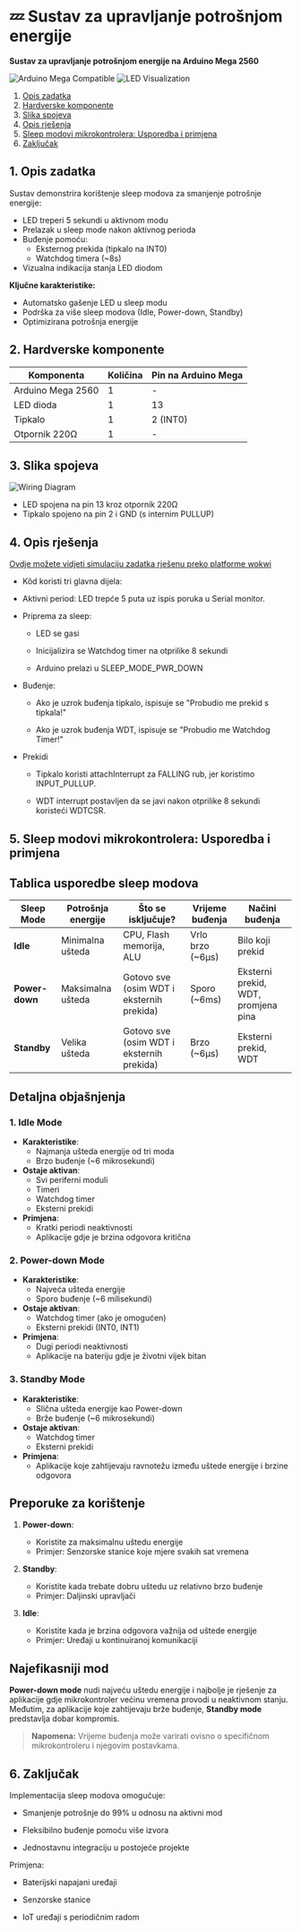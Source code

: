 # 💤 Sustav za upravljanje potrošnjom energije

**Sustav za upravljanje potrošnjom energije na Arduino Mega 2560**

![Arduino Mega Compatible](https://img.shields.io/badge/Platform-Arduino_Mega_2560-blue)
![LED Visualization](<https://img.shields.io/badge/Visualization-1_LEDs_(RGB)-yellowgreen>)

1. [Opis zadatka](#opis-projekta)
2. [Hardverske komponente](#hardverske-komponente)
3. [Slika spojeva](#slika-spojeva)
4. [Opis rješenja](#opis-rjesenja)
5. [Sleep modovi mikrokontrolera: Usporedba i primjena](#sleep_modovi)
6. [Zaključak](#zakljucak)

## <a name="opis-zadatka"></a>1. Opis zadatka

Sustav demonstrira korištenje sleep modova za smanjenje potrošnje energije:

- LED treperi 5 sekundi u aktivnom modu
- Prelazak u sleep mode nakon aktivnog perioda
- Buđenje pomoću:
  - Eksternog prekida (tipkalo na INT0)
  - Watchdog timera (~8s)
- Vizualna indikacija stanja LED diodom

**Ključne karakteristike:**

- Automatsko gašenje LED u sleep modu
- Podrška za više sleep modova (Idle, Power-down, Standby)
- Optimizirana potrošnja energije

## <a name="hardverske-komponente"></a>2. Hardverske komponente

| Komponenta        | Količina | Pin na Arduino Mega |
| ----------------- | -------- | ------------------- |
| Arduino Mega 2560 | 1        | -                   |
| LED dioda         | 1        | 13                  |
| Tipkalo           | 1        | 2 (INT0)            |
| Otpornik 220Ω     | 1        | -                   |

## <a name="slika-spojeva"></a>3. Slika spojeva

![Wiring Diagram](https://github.com/your-repo/blob/main/sleep-mode-wiring.png?)

- LED spojena na pin 13 kroz otpornik 220Ω
- Tipkalo spojeno na pin 2 i GND (s internim PULLUP)

## <a name="opis-rjesenja"></a>4. Opis rješenja

[Ovdje možete vidjeti simulaciju zadatka rješenu preko platforme wokwi](https://wokwi.com/projects/427675671903754241)

- Kôd koristi tri glavna dijela:

- Aktivni period: LED trepće 5 puta uz ispis poruka u Serial monitor.

- Priprema za sleep:

  - LED se gasi

  - Inicijalizira se Watchdog timer na otprilike 8 sekundi

  - Arduino prelazi u SLEEP_MODE_PWR_DOWN

- Buđenje:

  - Ako je uzrok buđenja tipkalo, ispisuje se "Probudio me prekid s tipkala!"

  - Ako je uzrok buđenja WDT, ispisuje se "Probudio me Watchdog Timer!"

- Prekidi

  - Tipkalo koristi attachInterrupt za FALLING rub, jer koristimo INPUT_PULLUP.

  - WDT interrupt postavljen da se javi nakon otprilike 8 sekundi koristeći WDTCSR.

## <a name="sleep_modovi"></a>5. Sleep modovi mikrokontrolera: Usporedba i primjena

## Tablica usporedbe sleep modova

| Sleep Mode     | Potrošnja energije | Što se isključuje?                        | Vrijeme buđenja  | Načini buđenja                      |
| -------------- | ------------------ | ----------------------------------------- | ---------------- | ----------------------------------- |
| **Idle**       | Minimalna ušteda   | CPU, Flash memorija, ALU                  | Vrlo brzo (~6µs) | Bilo koji prekid                    |
| **Power-down** | Maksimalna ušteda  | Gotovo sve (osim WDT i eksternih prekida) | Sporo (~6ms)     | Eksterni prekid, WDT, promjena pina |
| **Standby**    | Velika ušteda      | Gotovo sve (osim WDT i eksternih prekida) | Brzo (~6µs)      | Eksterni prekid, WDT                |

## Detaljna objašnjenja

### 1. **Idle Mode**

- **Karakteristike**:
  - Najmanja ušteda energije od tri moda
  - Brzo buđenje (~6 mikrosekundi)
- **Ostaje aktivan**:
  - Svi periferni moduli
  - Timeri
  - Watchdog timer
  - Eksterni prekidi
- **Primjena**:
  - Kratki periodi neaktivnosti
  - Aplikacije gdje je brzina odgovora kritična

### 2. **Power-down Mode**

- **Karakteristike**:
  - Najveća ušteda energije
  - Sporo buđenje (~6 milisekundi)
- **Ostaje aktivan**:
  - Watchdog timer (ako je omogućen)
  - Eksterni prekidi (INT0, INT1)
- **Primjena**:
  - Dugi periodi neaktivnosti
  - Aplikacije na bateriju gdje je životni vijek bitan

### 3. **Standby Mode**

- **Karakteristike**:
  - Slična ušteda energije kao Power-down
  - Brže buđenje (~6 mikrosekundi)
- **Ostaje aktivan**:
  - Watchdog timer
  - Eksterni prekidi
- **Primjena**:
  - Aplikacije koje zahtijevaju ravnotežu između uštede energije i brzine odgovora

## Preporuke za korištenje

1. **Power-down**:

   - Koristite za maksimalnu uštedu energije
   - Primjer: Senzorske stanice koje mjere svakih sat vremena

2. **Standby**:

   - Koristite kada trebate dobru uštedu uz relativno brzo buđenje
   - Primjer: Daljinski upravljači

3. **Idle**:
   - Koristite kada je brzina odgovora važnija od uštede energije
   - Primjer: Uređaji u kontinuiranoj komunikaciji

## Najefikasniji mod

**Power-down mode** nudi najveću uštedu energije i najbolje je rješenje za aplikacije gdje mikrokontroler većinu vremena provodi u neaktivnom stanju. Međutim, za aplikacije koje zahtijevaju brže buđenje, **Standby mode** predstavlja dobar kompromis.

> **Napomena:** Vrijeme buđenja može varirati ovisno o specifičnom mikrokontroleru i njegovim postavkama.

## <a name="zakljucak"></a>6. Zaključak

Implementacija sleep modova omogućuje:

- Smanjenje potrošnje do 99% u odnosu na aktivni mod

- Fleksibilno buđenje pomoću više izvora

- Jednostavnu integraciju u postojeće projekte

Primjena:

- Baterijski napajani uređaji

- Senzorske stanice

- IoT uređaji s periodičnim radom
